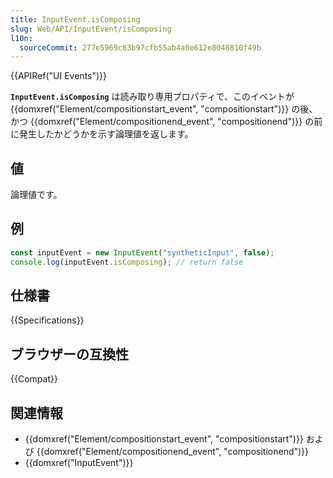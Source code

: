 ```yaml
---
title: InputEvent.isComposing
slug: Web/API/InputEvent/isComposing
l10n:
  sourceCommit: 277e5969c63b97cfb55ab4a0e612e8040810f49b
---
```


{{APIRef("UI Events")}}

**`InputEvent.isComposing`** は読み取り専用プロパティで、このイベントが {{domxref("Element/compositionstart_event", "compositionstart")}} の後、かつ {{domxref("Element/compositionend_event", "compositionend")}} の前に発生したかどうかを示す論理値を返します。

## 値

論理値です。

## 例

```js
const inputEvent = new InputEvent("syntheticInput", false);
console.log(inputEvent.isComposing); // return false
```

## 仕様書

{{Specifications}}

## ブラウザーの互換性

{{Compat}}

## 関連情報

- {{domxref("Element/compositionstart_event", "compositionstart")}} および {{domxref("Element/compositionend_event", "compositionend")}}
- {{domxref("InputEvent")}}
